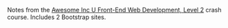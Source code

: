 Notes from the [Awesome Inc U Front-End Web Development, Level 2](http://www.awesomeincu.com/curriculum/#frontweb2-crash) crash course. Includes 2 Bootstrap sites.
